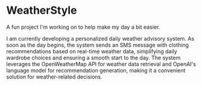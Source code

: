 # WeatherStyle
A fun project I'm working on to help make my day a bit easier.

I am currently developing a personalized daily weather advisory system. As soon as the day begins, the system sends an SMS message with clothing recommendations based on real-time weather data, simplifying daily wardrobe choices and ensuring a smooth start to the day. The system leverages the OpenWeatherMap API for weather data retrieval and OpenAI's language model for recommendation generation, making it a convenient solution for weather-related decisions.
